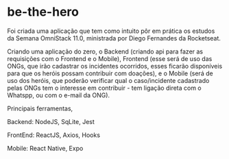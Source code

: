 # be-the-hero

Foi criada uma aplicação que tem como intuito pôr em prática os estudos da Semana OmniStack 11.0, ministrada por Diego Fernandes da Rocketseat.

Criando uma aplicação do zero, o Backend (criando api para fazer as requisições com o Frontend e o Mobile), Frontend (esse será de uso das ONGs, que irão cadastrar os incidentes ocorridos, esses ficarão disponíveis para que os heróis possam contribuir com doações), e o Mobile (será de uso dos heróis, que poderão verificar qual o caso/incidente cadastrado pelas ONGs tem o interesse em contribuir - tem ligação direta com o Whatspp, ou com o e-mail da ONG).

Principais ferramentas,

Backend: NodeJS, SqLite, Jest

FrontEnd: ReactJS, Axios, Hooks

Mobile: React Native, Expo
